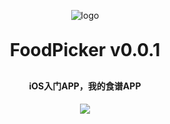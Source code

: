 <p align="center">
	<img alt="logo" src="https://oscimg.oschina.net/oscnet/up-dd77653d7c9f197dd9d93684f3c8dcfbab6.png">
</p>
<h1 align="center" style="margin: 30px 0 30px; font-weight: bold;">FoodPicker v0.0.1</h1>
<h4 align="center">iOS入门APP，我的食谱APP</h4>
<p align="center">
	<a href="https://github.com/voishion/FoodPicker"><img src="https://img.shields.io/badge/FoodPicker-v0.0.1-brightgreen.svg"></a>
</p>
